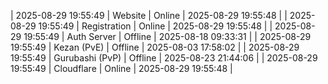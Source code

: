 | 2025-08-29 19:55:49 | Website | Online | 2025-08-29 19:55:48 |
| 2025-08-29 19:55:49 | Registration | Online | 2025-08-29 19:55:48 |
| 2025-08-29 19:55:49 | Auth Server | Offline | 2025-08-18 09:33:31 |
| 2025-08-29 19:55:49 | Kezan (PvE) | Offline | 2025-08-03 17:58:02 |
| 2025-08-29 19:55:49 | Gurubashi (PvP) | Offline | 2025-08-23 21:44:06 |
| 2025-08-29 19:55:49 | Cloudflare | Online | 2025-08-29 19:55:48 |
